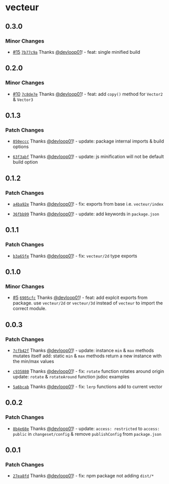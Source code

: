 # vecteur

## 0.3.0

### Minor Changes

- [#15](https://github.com/devloop01/vecteur/pull/15) [`7b77c9a`](https://github.com/devloop01/vecteur/commit/7b77c9abbd76dcad78ba13bef40b4edfbacbb1d1) Thanks [@devloop01](https://github.com/devloop01)! - feat: single minified build

## 0.2.0

### Minor Changes

- [#10](https://github.com/devloop01/vecteur/pull/10) [`7c8de7e`](https://github.com/devloop01/vecteur/commit/7c8de7ec4d30f1858c4244886bf5703d88cb523a) Thanks [@devloop01](https://github.com/devloop01)! - feat: add `copy()` method for `Vector2` & `Vector3`

## 0.1.3

### Patch Changes

- [`850eccc`](https://github.com/devloop01/vecteur/commit/850eccc94969b8b3e607b54a48649649a285811b) Thanks [@devloop01](https://github.com/devloop01)! - update: package internal imports & build options

- [`63f3abf`](https://github.com/devloop01/vecteur/commit/63f3abfcbaa584cec4564bcfeae09752a3abb177) Thanks [@devloop01](https://github.com/devloop01)! - update: js minification will not be default build option

## 0.1.2

### Patch Changes

- [`a4ba92e`](https://github.com/devloop01/vecteur/commit/a4ba92e9ca434376ed53aad28c5dae47d74f7f47) Thanks [@devloop01](https://github.com/devloop01)! - fix: exports from base i.e. `vecteur/index`

- [`36fbb99`](https://github.com/devloop01/vecteur/commit/36fbb99d38077e8b83cef0ebb1709f43d6dee4eb) Thanks [@devloop01](https://github.com/devloop01)! - update: add keywords in `package.json`

## 0.1.1

### Patch Changes

- [`b3a65fe`](https://github.com/devloop01/vecteur/commit/b3a65fef146f22d12a1619e95616f9d41ff895f4) Thanks [@devloop01](https://github.com/devloop01)! - fix: `vecteur/2d` type exports

## 0.1.0

### Minor Changes

- [#5](https://github.com/devloop01/vecteur/pull/5) [`6905cfc`](https://github.com/devloop01/vecteur/commit/6905cfc7543990f17207f0ad9b1984ab1bf9f2d6) Thanks [@devloop01](https://github.com/devloop01)! - feat: add explcit exports from package. use `vecteur/2d` or `vecteur/3d` instead of `vecteur` to import the correct module.

## 0.0.3

### Patch Changes

- [`7cfb42f`](https://github.com/devloop01/vecteur/commit/7cfb42f6766852c828e54ad0ec8cc7b69ea12be9) Thanks [@devloop01](https://github.com/devloop01)! - update: instance `min` & `max` methods mutates itself
  add: static `min` & `max` methods return a new instance with the min/max values

- [`c935880`](https://github.com/devloop01/vecteur/commit/c935880041db456aa4ae13aace3cf405e8f7f79b) Thanks [@devloop01](https://github.com/devloop01)! - fix: `rotate` function rotates around origin
  update: `rotate` & `rotateAround` function jsdoc examples

- [`5a6bcab`](https://github.com/devloop01/vecteur/commit/5a6bcabc3b1e68f1db62ddedf109373ef6a9796c) Thanks [@devloop01](https://github.com/devloop01)! - fix: `lerp` functions add to current vector

## 0.0.2

### Patch Changes

- [`8b4e68e`](https://github.com/devloop01/vecteur/commit/8b4e68eef248691f494c6d93f3cc88680ff8706a) Thanks [@devloop01](https://github.com/devloop01)! - update: `access: restricted` to `access: public` in `changeset/config` & remove `publishConfig` from `package.json`

## 0.0.1

### Patch Changes

- [`27ea8fd`](https://github.com/devloop01/vecteur/commit/27ea8fd6935e6022e2297aa10f38ed612ab9de96) Thanks [@devloop01](https://github.com/devloop01)! - fix: npm package not adding `dist/*`
